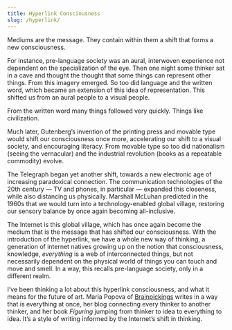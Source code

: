 ```yaml
---
title: Hyperlink Consciousness
slug: /hyperlink/
---
```


Mediums are the message. They contain within them a shift that forms a new consciousness.

For instance, pre-language society was an aural, interwoven experience not dependent on the specialization of the eye. Then one night some thinker sat in a cave and thought the thought that some things can represent other things. From this imagery emerged. So too did language and the written word, which became an extension of this idea of representation. This shifted us from an aural people to a visual people.

From the written word many things followed very quickly. Things like civilization.

Much later, Gutenberg’s invention of the printing press and movable type would shift our consciousness once more, accelerating our shift to a visual society, and encouraging literacy. From movable type so too did nationalism (seeing the vernacular) and the industrial revolution (books as a repeatable commodity) evolve.

The Telegraph began yet another shift, towards a new electronic age of increasing paradoxical connection. The communication technologies of the 20th century — TV and phones, in particular — expanded this closeness, while also distancing us physically. Marshall McLuhan predicted in the 1960s that we would turn into a technology-enabled global village, restoring our sensory balance by once again becoming all-inclusive.

The Internet is this global village, which has once again become the medium that is the message that has shifted our consciousness. With the introduction of the hyperlink, we have a whole new way of thinking, a generation of internet natives growing up on the notion that consciousness, knowledge, _everything_ is a web of interconnected things, but not necessarily dependent on the physical world of things you can touch and move and smell. In a way, this recalls pre-language society, only in a different realm.

I’ve been thinking a lot about this hyperlink consciousness, and what it means for the future of art. Maria Popova of [Brainpickings](https://www.brainpickings.org/) writes in a way that is everything at once, her blog connecting every thinker to another thinker, and her book _Figuring_ jumping from thinker to idea to everything to idea. It’s a style of writing informed by the Internet’s shift in thinking.
